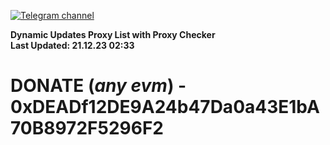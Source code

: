 [![Telegram channel](https://img.shields.io/endpoint?url=https://runkit.io/damiankrawczyk/telegram-badge/branches/master?url=https://t.me/n4z4v0d)](https://t.me/n4z4v0d) 

**Dynamic Updates Proxy List with Proxy Checker**  
**Last Updated: 21.12.23 02:33**

# DONATE (_any evm_) - 0xDEADf12DE9A24b47Da0a43E1bA70B8972F5296F2
